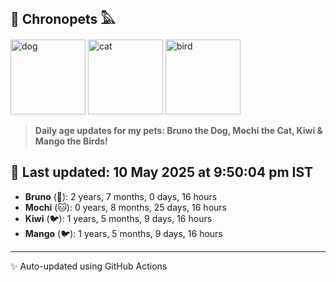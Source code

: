 ## 🐾 Chronopets 𓅓

<img src="https://media.giphy.com/media/3oriO0OEd9QIDdllqo/giphy.gif" width="120" height="120" alt="dog"> <img src="https://media.giphy.com/media/OmK8lulOMQ9XO/giphy.gif" width="120" height="120" alt="cat"> <img src="https://media.giphy.com/media/1dMNq7sH2v5i/giphy.gif" width="120" height="120" alt="bird"> 

> **Daily age updates for my pets: Bruno the Dog, Mochi the Cat, Kiwi & Mango the Birds!**

## 📅 Last updated: 10 May 2025 at 9:50:04 pm IST

- **Bruno** (🐶): 2 years, 7 months, 0 days, 16 hours
- **Mochi** (🐱): 0 years, 8 months, 25 days, 16 hours
- **Kiwi** (🐦): 1 years, 5 months, 9 days, 16 hours
- **Mango** (🐦): 1 years, 5 months, 9 days, 16 hours

---
✨ Auto-updated using GitHub Actions
